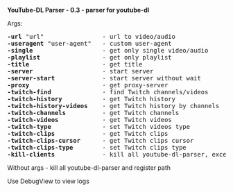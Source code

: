 **YouTube-DL Parser - 0.3 - parser for youtube-dl**

Args:
<pre>
<b>-url</b> "url"                - url to video/audio
<b>-useragent</b> "user-agent"   - custom user-agent
<b>-single</b>                   - get only single video/audio
<b>-playlist</b>                 - get only playlist
<b>-title</b>                    - get title
<b>-server</b>                   - start server
<b>-server-start</b>             - start server without wait
<b>-proxy</b>                    - get proxy-server
<b>-twitch-find</b>              - find Twitch channels/videos
<b>-twitch-history</b>           - get Twitch history
<b>-twitch-history-videos</b>    - get Twitch history by channels
<b>-twitch-channels</b>          - get Twitch channels
<b>-twitch-videos</b>            - get Twitch videos
<b>-twitch-type</b>              - set Twitch videos type
<b>-twitch-clips</b>             - get Twitch clips
<b>-twitch-clips-cursor</b>      - get Twitch clips cursor
<b>-twitch-clips-type</b>        - set Twitch clips type
<b>-kill-clients</b>             - kill all youtube-dl-parser, except server
</pre>
Without args - kill all youtube-dl-parser and register path

Use DebugView to view logs
